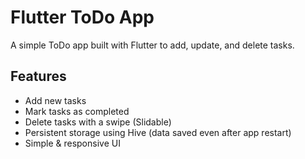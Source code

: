 # Flutter ToDo App
A simple ToDo app built with Flutter to add, update, and delete tasks.

## Features
- Add new tasks  
- Mark tasks as completed  
- Delete tasks with a swipe (Slidable)  
- Persistent storage using Hive (data saved even after app restart)  
- Simple & responsive UI
